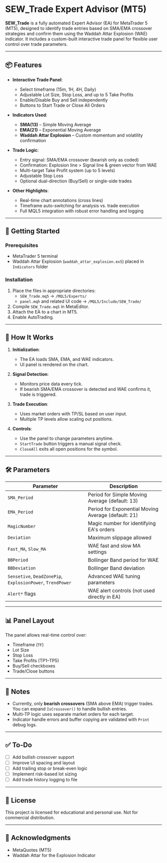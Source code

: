 # SEW_Trade Expert Advisor (MT5)

**SEW_Trade** is a fully automated Expert Advisor (EA) for MetaTrader 5 (MT5), designed to identify trade entries based on SMA/EMA crossover strategies and confirm them using the Waddah Attar Explosion (WAE) indicator. It includes a custom-built interactive trade panel for flexible user control over trade parameters.

---

## 📦 Features

- **Interactive Trade Panel**:
  - Select timeframe (15m, 1H, 4H, Daily)
  - Adjustable Lot Size, Stop Loss, and up to 5 Take Profits
  - Enable/Disable Buy and Sell independently
  - Buttons to Start Trade or Close All Orders

- **Indicators Used**:
  - **SMA(13)** – Simple Moving Average
  - **EMA(21)** – Exponential Moving Average
  - **Waddah Attar Explosion** – Custom momentum and volatility confirmation

- **Trade Logic**:
  - Entry signal: SMA/EMA crossover (bearish only as coded)
  - Confirmation: Explosion line > Signal line & green vector from WAE
  - Multi-target Take Profit system (up to 5 levels)
  - Adjustable Stop Loss
  - Optional dual-direction (Buy/Sell) or single-side trades

- **Other Highlights**:
  - Real-time chart annotations (cross lines)
  - Timeframe auto-switching for analysis vs. trade execution
  - Full MQL5 integration with robust error handling and logging

---

## 🚀 Getting Started

### Prerequisites
- MetaTrader 5 terminal
- Waddah Attar Explosion (`waddah_attar_explosion.ex5`) placed in `Indicators` folder

### Installation
1. Place the files in appropriate directories:
   - `SEW_Trade.mq5` → `/MQL5/Experts/`
   - `panel.mqh` and related UI code → `/MQL5/Include/SEW_Trade/`
2. Compile `SEW_Trade.mq5` in MetaEditor.
3. Attach the EA to a chart in MT5.
4. Enable AutoTrading.

---

## 🧠 How It Works

1. **Initialization**:
   - The EA loads SMA, EMA, and WAE indicators.
   - UI panel is rendered on the chart.

2. **Signal Detection**:
   - Monitors price data every tick.
   - If bearish SMA/EMA crossover is detected and WAE confirms it, trade is triggered.

3. **Trade Execution**:
   - Uses market orders with TP/SL based on user input.
   - Multiple TP levels allow scaling out positions.

4. **Controls**:
   - Use the panel to change parameters anytime.
   - `StartTrade` button triggers a manual signal check.
   - `CloseAll` exits all open positions for the symbol.

---

## 🛠 Parameters

| Parameter           | Description                                |
|---------------------|--------------------------------------------|
| `SMA_Period`        | Period for Simple Moving Average (default: 13) |
| `EMA_Period`        | Period for Exponential Moving Average (default: 21) |
| `MagicNumber`       | Magic number for identifying EA's orders   |
| `Deviation`         | Maximum slippage allowed                   |
| `Fast_MA`, `Slow_MA`| WAE fast and slow MA settings              |
| `BBPeriod`          | Bollinger Band period for WAE             |
| `BBDeviation`       | Bollinger Band deviation                  |
| `Sensetive`, `DeadZonePip`, `ExplosionPower`, `TrendPower` | Advanced WAE tuning parameters |
| `Alert*` flags      | WAE alert controls (not used directly in EA) |

---

## 📊 Panel Layout

The panel allows real-time control over:

- Timeframe (`TF`)
- Lot Size
- Stop Loss
- Take Profits (TP1–TP5)
- Buy/Sell checkboxes
- Trade/Close buttons

---

## 📌 Notes

- Currently, only **bearish crossovers** (SMA above EMA) trigger trades. You can expand `IsCrossover()` to handle bullish entries.
- Multi-TP logic uses separate market orders for each target.
- Indicator handle errors and buffer copying are validated with `Print` debug logs.

---

## ✅ To-Do

- [ ] Add bullish crossover support
- [ ] Improve UI spacing and layout
- [ ] Add trailing stop or break-even logic
- [ ] Implement risk-based lot sizing
- [ ] Add trade history logging to file

---

## 📄 License

This project is licensed for educational and personal use. Not for commercial distribution.

---

## 🙌 Acknowledgments

- MetaQuotes (MT5)
- Waddah Attar for the Explosion Indicator
